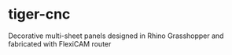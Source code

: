 # tiger-cnc
Decorative multi-sheet panels designed in Rhino Grasshopper and fabricated with FlexiCAM router
